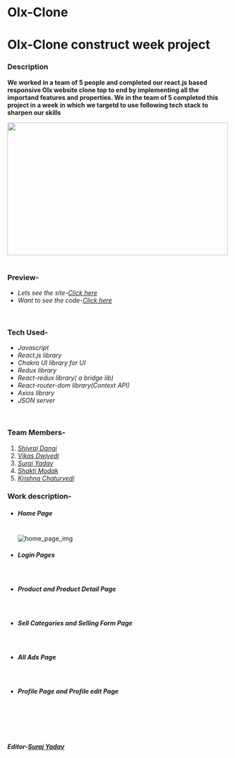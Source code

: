 # Olx-Clone

<h1>Olx-Clone construct week project</h1>
<h3>Description</h3>
<p><b>We worked in a team of 5 people and completed our react.js based responsive Olx website clone top to end by implementing all the importand features and properties. We in the team of 5 completed this project in a week in which we targetd to use following tech stack to sharpen our skills</b></p>
<div><img src="https://1000logos.net/wp-content/uploads/2020/09/OLX-logo.jpg" height="300px" width="500px" alt=""></img></div>
<br/>
<h3>Preview-</h3>
<ul>
<li><i>Lets see the site-<a href="https://olxclone-krishna123.netlify.app/" target="_blank">Click here</a></i></li>
<li><i>Want to see the code-<a href="https://github.com/shivraj32644/Olx-Clone" target="_blank">Click here</a></i></li>
</ul>
<br/>
<h3>Tech Used-</h3>
<ul>
<li><i>Javascript</i></li>
<li><i>React.js library</i></li>
<li><i>Chakra UI library for UI</i></li>
<li><i>Redux library</i></li>
<li><i>React-redux library( a bridge lib)</i></li>
<li><i>React-router-dom library(Context API)</i></li>
<li><i>Axios library</i></li>
<li><i>JSON server</i></li>
</ul>
<br/>
<h3>Team Members-</h3>
<ol>
<li><i><a href="https://www.linkedin.com/in/shivraj-dangi-203892232/" target="_blank">Shivraj Dangi</a></i></li>
<li><i><a href="https://www.linkedin.com/in/itsvikasdwivedi/" target="_blank">Vikas Dwivedi</a></i></li>
<li><i><a href="https://www.linkedin.com/in/suraj-yadav-0b84601b2/" target="_blank">Suraj Yadav</a></i></li>
<li><i><a href="https://www.linkedin.com/in/shakti-modak-8709121ab/" target="_blank">Shakti Modak</a></i></li>
<li><i><a href="https://www.linkedin.com/in/krishna-chaturvedi-765026231/" target="_blank">Krishna Chaturvedi</a></i></li>
</ol>
<h3>Work description-</h3>
<ul list-style-type="square">
  <li><h5>Home Page</h5></br>
  <div><img src="https://lh3.googleusercontent.com/BDbR7k_yxvb-UU420dlfkrW5bwD5zDGD-PEsLwzzx9ZEQdtuWlic_wTQHiJbRRF64w-gwQTMO_n_yTGsFDoNrZa7Mp7vT8wEF9eMWOY8UDucHcsY3W0QfiQtLPaPiC3HHoJy0rc61aTczZ4kP_ejqvlc7jxZ9XTN0wrbq2rtA6D3TpfXcDpKWfI9-7uuU54ppL8lwTRsbmbcsxJfPDvFF2XTelgBtddCUbDM1EkNp5pUiUyeG-FMTCxKMp-_Zu3TXgyOXkpAlQtuvbG-Gb5GruGp66cPkj_u0qFDAgxjDqMZkCY8pUCpibaP9lfAf_WDhLbGzbOE69WSTCaCbkZJOXGhc5sQBYRQrh2XhHL1IekVrfyXehqijiYxoW0CEZHPmAuQCYbFcfQHE1Ho3uWxlAHaRtCNyxlgscW30J2_8Y_H8lmgS-WFnTE3-vY5oCvvn2r4ptq749Vd1Tas4YvjHEA7qpcGRNHvh62Ev9ug2rgYh-4E7SVIdC41CvqMAAzJCfYjsjIUDzgmNjwd-DuJ0LQfXrx5rmqBXRBzR8PwWMKDT8HYt11yk4o93insvuGrt94mFZVYAKrDsz_kpSCP--m_884GC84J0LKfIA3jisY27HGoB73ewcTLWxAoJG7ajlnxjXlNZ3lvjYYG2nyHrNOHkox2K50xTjQcBWoKCopxupMrwu1Kk5DuBJ_VHzF_GyKOYNoTK2h7CIyuGOxlrrrUYxgpkHVrJ_erwxrU7kMWHHqNmY4ho-3JpHa2qHhsBN9Z_6U_DwNoJuk5eU8KWkoitEKP5bF5VFzVTveXryvTke3ekuElI9ZI2kFq1psShgws3r3GeWp6MfyE4rYotVo6w_Jt9wp3m-3MVOT00rjA5VQc7hvehufUTHwuFLlZSoj3cxbBA6skB3Y8yDD5dS1PQx8_QEs1gbiKWdz0ydGKmsh7-kYkXoE-T9K2sZGNw1WZliFSS2s=w432-h830-no?authuser=0" alt="home_page_img"/></div>
<li><h5>Login Pages</h5></li></br>
  <div><img src="https://lh3.googleusercontent.com/KVbaP6mWueHxoXMGGhx6HkUy8a4cc5zgGQem7eQZ_8DhDSxUiLdABk1D1ncdfN-t8sRXhugbD-88fE9Su_WWAwQM4RRUB6rVzelngs0-T-r86gO9N_h0PqnToBih1O4MHsMFnRP0iQMQ9Olp_zd2dlwLuGKi1NICAZQtlCbi7cLcLZqOY4jwfi9VoN9v8hjkbk8-LB86wnfu1045AakcAE3rCMnXpYYUWQIQ3IxA1rr7Z26HmPWSAoHqv5XFKsKnGx5m4aa7qsHU4zRPDRPSb5JBClGijrefDQrAAhdFSowjgEv9tkLSio2T-bnXBzTjTljyLvRz48qMhSOlILCjrqR5DhLpN-7fWr61HBdMBBRdEuHlsmPZSQuaH35LiS-7u-tc8i0cjndnYl9Dbq_1nO8epLCMKJokNJgox_j34Q3FSyt6HeCO_u-wAYegAs9jRlAD5nEh3y31wMbLxV23XQ_4ymWeJ3hmtLodmWHAl_58Wgow42rxZZtj8oFcSYqPCaul1QEmxqiXAQibEiQEpJPGwqz5RrvsEXtP0htX5E2PP1bBSS1ecRY7LZQPvDUJgzriGTaA_E0tl_ueEsdCMdC9ncwML87wV2sUD_kbEGesnUHi5SHmieMW_0qlnGaH-faj7KSjk6zXwfUcBZ_YVb4PA8RS9EM_C0H15MJoqPkluODN1GTPX9YQDOkKexsJSfSx5EF_-BJ5ruwXomzor2npXvdalci1oFDyGVQpLeoriev-UjbSBapdja44Pc3uKECMSsrCPF_-wMbl4T093xH4bZUdJAXoZzsuoVq9M5MOhLWBfS9FK2lF-F1qCCz5HIasOfkBr1j-5LlG7jl1PM4sqE8QSAzV4A7oMjrjd4_5Eebghea_haF3i8rYAHtJhh4h6rQNXlAwY-ENUAZSYspRC1FcAGiKaBpxa--cvDZJjS8tNJgdft4TZWvPDb2f6hm4blaqm7I=w648-h306-no?authuser=0"  alt=""/></div>
  <div><img src="https://lh3.googleusercontent.com/dWWNR4fbjV1C43G7v44EjOiCgrlrHUuvxCAReKoH4L-kC9l4PvL4iW6e5NeRGTbW0uP8UsKR3-5jgwHG8-G50hUkFC5is_i9aLcwbIi2luEScUPk3xcM4YUVeECMWHqEs9ruJ_61GmeMPr7kz_AgCpdIvZ4nwpoTQD1jC6hjocGIfpzSc4VbLnamYX53yXlcPfskp1qPazwViPqLjw1M4Q_ozH0SSZvneeU7YWTGuwm5vJ3Ux6v1MV-futr9GXSknXmT9lqv4g5gNc85M4-mP-qJTclK-IFkJ4j3TQakbJncj-jDnnBfg8rT9U-VivfVEAbEyFpLPGvvMoysiZArITENE0d7ScUnf4kldB3-vY-H9yvSySPOkRoCVUQnKbxbc8PjC58zfRrx-m-hOzZUH1zzYY7z-rqUxBKmlzDcFW6_Zr3mCBJHYOun1T8cxP0wjQ_NbMmtVQV8RRfhTMxIxFAcxY1Cz7FkF2hPNEYijKhUqPJqN2xGEcakBtnI3LZfJN16Wr106o0O-7QfLNutgSQbaKEYSF7QquD7XIqfG4ZFUhaAWD9YCpHflPIxmp19fizbCNIs3dNZu09CsZZdl5qe9G7zHOJboIwC6LypU62yxVpXbZsyvo6W_cdDBk-n9fpSKy_FU0SO8vv67yiN9SV7Y6Vz8KtI1nIxVL4Vk9m8s2qDqztM35GTkHTOesOAIQLZEvA1YUjjJeNtdi2Vohy6j5YjYRljMCiSuC95HTayiB8ufrOoOobDRFLUHHzaJCeoVZYyVptdn5PAw5h6O07s5wgNYtbnAY_5iirR5HXl6BxJHo0jIMigAZND8JHEPttLgy5M0jyYAaedhXaQB3u1NdaahFKRiNOu2RyooMIq0ntFA6NlNBcSpcKlT36rKjZ1ihPEKue45BPg-EAdSEIt4SXsiGAeaL7L8OOYNgBwmbCu7cwD94NLO1B-s4n4jVRmA4kqVUY=w1725-h830-no?authuser=0"  alt=""/></div>
<li><h5>Product and Product Detail Page </h5></li></br>
  <div><img src="https://lh3.googleusercontent.com/Xe_NoVBrfW0GUDhekL6kLqdOSIUOrUWlE7WnOF8tO3-7BvcmHjEGV6hSG_O9x133Gf7dnf8wKkt7pvdNHqLgQYb7rjP3Ah3PbP5yTJAKuVpsAx8ZByqkA1OBRw3lPo0n-I-w_BojxOxiQMzRJg28oP5RsTn6PAGRY62D2-BNdBZRbn5d7JWFpaIRSpLaNdXJBY4CKqZZxPiBCeVfFwEdKR55H2Mem689-hPFz-7goBRh9CGJ_U0cGF3FfK4KEobQaSF374mXmAGKS1vUvurbYkIBOEcBgGxpJ9aFpgPx4JiMe0boXPd7rA8azEBgAnjuGfo95XgB9eBhmX0545-VtDLc_3XWofPpCDsE7kF7KetSfQoSE9WaHnKC74qqTX8v-3RqeIhyYJwOm0n9xyhWfwCVoJDa8dNn-Y9VeXJdvZyCmWsR63Vg2ZCarDhgV1RnfVe1zUHlWjVeCdarCyIjHd9osKztSniAjCxmKIu6_KOSpTB4Ghr_IRhAtx_lU3rIZFbq3TIri77S093vPh2PXQCB19pUagGkieZ_YPhyiIeNwlWAwoqIDogE90F-SdNPyauj3l4Un8MPb4DB5Q7MVbTuDmUI9FItK6AAwp3zh_tE3DZx8raCUP4chIN3rywSD98MI47QiBGO_ovXrbcminHW1U0ZBhQCbRsdHvpuBKl3zLTnokUQpEFLhw5uk2GrvP0-MSCtoHrM8C2OKTNBcBdqzJwYUXDh9xi7Rrg8hn5xg6sZqwbjRzJjfvO6Ovjh9hK0avJqEbjA6QOctjC-l9mqgUI39Sks8UqJ5XiiIi_nu9GbVbKz33DA4baa03UMcaecZo0vhV3M-em7pkSZSp20A40IiGhZjgpMYn9mV-UotHYFTkLcBkoBGdKibce716AIihmLlRpS1DNBQFKN9buRdN-MjPtYVFpMjGc06lT1EZEHSLMxMBjKcLsMysaUxs9i_CSBE4w=w230-h830-no?authuser=0"  alt=""/></div>
  <div><img src="https://lh3.googleusercontent.com/bmnSnm7oJ2MlXaNZbhThE1f9MgjX6eEwizwVuDquyh7O_p_AbQmynMmmL65e60__N_hxEpIkMr7BC4m4pOhlpdQLAvZ_VoiyP6TGl74DJkMLTeIZe9umuf5V_RTPiO6c-Pf6cSKNsqumKwNJNqmRrIwjRwOgb9KbCUyr6N6T_s9qIvedS_F2W-G1kb3S6sJCffO3zL2r4ET2fhTRks4090-020izDhYlWsLD-yqAsEv154Xe2Ut_zjMPEBflyFOarb8lhkwncnn0iadZY3jn5VEpuirxm_gG2zq0cGkTgQyMVgPQRaBGMmVs5RtFZNRwQRuNMc47IWmN3zz4SqD8r3dezgSp3vWbHRZEXuO-fzPt_TafV6GCHJpsK1kvDUHhzLdgtH405zVtcVe6U91tTRdEUGIXshQeOqSht3nsV361VvcOyi1C6YtmwPKRp5DnzBfMOBoWKmIPXgTcwApBtq-JBAixvqhXfhch1P2-9jVxY69yFBSD-2-8YtOXV67aNtt2Urp7jd4mKUhNXMgeBJbOUs3vf-EIcdD3pbdGoZeLKgIMBqUdPXMpURdaH44xIOJqCTmtIqArPPbdQlga2gtSPAXbdC8stqr3LDWnYzJWwFecviKbd81lEiOfR5fCZtONQQbSbHwVP28NTff-fYofZv8auomRdLRlIiZwcRuib6r4lSqaBM0wVP6I6y3QaKjm5WWoSr51xxtGrT0pWdzvSRXOaq7P5o6OvrAVz3lBKegyhDNhImSUYkxt69-ozG89fGtFlc_D0SKviG9V9ssd-4zAPfrk2OC_EfLdGxPMJThzeCO5VRRag2ygMGeKiUra9xZpk39UuOOnZe9IX9rc2KicddLxK2o5CA03vhpW0uisV9jzYp-HL90FsvMBRLtih23y34WLF86bKBsuMt6JO1RyQGIFTs5OCOM4Ty7T9gzflSJRwco9TaJ-hvlm7cuI91KQChI=w1467-h830-no?authuser=0"  alt=""/></div>
<li><h5>Sell Categories and Selling Form Page</h5></li></br>
  <div><img src="https://lh3.googleusercontent.com/Zttu1iUfRM-bcPLuj3TIB9ZJVT1cvZHfUv0kSBw12R2Tci0srd-FMzJizK6gS38D0TgwcsKoAoItSktBzAqPrl6W-5XR6RUWQvIwZSNX7K7MBVJa1kWvW3mdPG4vqmML4jqz_n-NAPBcbBGT7HWMc8LTVCHHOJKUdHWF7JpWWQwzH5hvNSOa1cS8zgKGVc-zBtFbhVkcIfG5zgejsBSOJrpJ2voagCfDwtlWTGytZjt_G0YSWvlgFC0G1SafEreEKZqB_QplfLAidTGYzsLN33JmTphdaUNFziQf1mVLqT2Qzr7LxlaqapshNUiEnxHp7cLUa1uxc_fFiQxl82oC-_VJgj_aFL681oEdkE5ojfjSN03FZxe-_YUl1zI2BrmpswmagS6vnLBqlE_wXssGWc_2bf0IlJKy2jBnswGJ8PZLsRblHzCBjQTFD1NnL33C1XC6-iRrDEiNAZHx-fUET8JzOTYSzAGycptCtjUyVpfDtKFYhNLx5WhpuXjPDpJ3J_DK2oXAE3IdqvW0gCUszKjflCFzz-FNU4P8XmEgO-BMn-I0vOGrvLrUHt7YISI2jE6kyr-H8n-h1bAY2JhXssO-8jZhisuNc-3R9wGpQO5AHivqV84yBAoxYywtLVk5mb22krDqO5gzAtfrQ_YTmLUnqtTkkTnRQjXgQ5lNzgGKF39qFRnpsK0eYpK-qbyIGJAiV4dcI7jk_rW8tMQx36ws9mGnO8OWx5WzpPscAhThHWwvcnv1oTRXIxGwWnImSJ5pSYtFfhla3WUajWJWE6CWuCJ2PGe7nQSFSyQcIMqR7feWCMB6ymyNp_sdxV4gwzx76zIxjREJWQYlWyISW3TZj2V1YT9RmIZ4zq_whgq5diYf1a1XOnfXNKCMuWt6UKuPcpehGkYs39ammdLJOVk4AcVCsrD5Qun87awOcoPZbjtiBBYSkAkVonEZrQ1cB7dyHljSgIk=w1799-h830-no?authuser=0"  alt=""/></div>
  <div><img src="https://lh3.googleusercontent.com/dblCraRtxNi8cFBZGFWO6pXTcKdDRy_-YV4yFRbZsDyVLvdgOBZ0IIoVFuFMVDr7uwEJ2iEDTPiLWl6cicW6nbJjXU0FdgCEWDt7DEHATyaDqBh-SEDlKvq5Mk08GspOmyYHXmpGZF7tyLZfWcld3STMVFKu24gFz_ByO9j-mDpCkiiJDuldk3wlUZtb5nFW0lLSQyOn21vOpEWMcmExXaW1lYOXzgwyR8gn4JAbLTLm4MqhBZrTMwVomtG1SeSV_iJsNj6uLRYlQ_tTi7LdVYiKCQuJlqqKGfSOdYeSqmCDcNpIrgMx4v6WIAqRf734SNTyyNZYy5zabvsxIi1XhcsZ2ofK-Tj6QWs0yzZ_Qgb8H02mnxtmfcXs1hMP9AGnhDV7GNg4QPFEdrYqZyBlFEfyQGAKnAauZHBuJubLf5BubfWl5iYCC7sItvefecgGaDYvY4R7ca3IGfCMfPmLEtbNZ7BaRHxCjtZR7PigGFjb4FedTXyH8Vz_3BDX8BkkHU7deMLLbaCyZ859WrUbybvCdela-kml9wSpFj74xpdLgteqST8DLdeIPqdWDJWLxcjuvaJOleOgtyMrRmtWk1si8CtmFiuSFKfx2phO5XxdDTl_FGT-AEq4z0O7pgsAQkF84xmysoOobjxiiHOE9BCFEVbHy9XZwft_26J5fphNCOuZMrtMBQoGZiM7-oPqMvkccd_-96NyJOkkQOm7DoLm7cxopgHc6P7AyUaTQ93UD2D8garaJ_T3o4lNIgeQTg_iBxQaY4Pwt9qvZ9hBLrlbAH-7IFY6-UyvWYi0CvelX24ta6u0F7NWZSsFT1yjWpTi7b7_PY0N2tmStktr32slz8MstIxZRk-iGpLtowG3rw-Ck92uL7SxjNd8wKZ2hGHIxmaBz9HWiimO0BKWxX3sChhhlHigNtBO3D1UwjhgjiTQWtkRpwJ__6B91JYvALGjlTmv8poxzdQ6-Q=w623-h830-no?authuser=0"  alt=""/></div>
<li><h5>All Ads Page</h5></li></br>
  <div><img src="https://lh3.googleusercontent.com/9T_eTTnKGmsz_Fg7sXtA8bX9mEOXhKpZCujfZ3gVShl9r15y_xFupH1JFr8k_HhYxk0fljTdWedjHo48m9u6ybyzk1zHCrAX0TOwBJOBB2Sipxk_vRyPLiYNBLFPMWSNI0h3dptPJigb20DBj_XGVQBQ1y9PUgtR8XtcHfViNbo4ORaAr7nUy-62jmZ4oOh9Y8cZ409AUtWPcIsMm62LP_vTPluy4TLtiXNhl0W48cdvrIp8bjiqFw56xzhYzPLiefmswsJD2eOWdj_ZHPW0gEzyR1ypwx5ca0KUTPeyGppKsNd4s512Jq6bPvztEd14fhJptWRXLXO69lxvfPd4lzJsnOiuoCJP3zc9dBVjgNAiG4Nm0pcI5cIsWQHHNjMZojtzsTptBX8enF3fp0wRCpf6uZUISbiYTDKjyifmV32b28m-8mWzoI1vi1LnmvTv72FK4gKX4Yyn3jZqKelYis8qCNBgV_LTeXmxgsEs6O5aszpx78zs4aFZegkz6y537n1hxjqYFBT8uCR1Ug4gsKxbu35qw-o0pVtqS8kg4nP1WEXlBQb1_xR_HCOxBMcyT9L8RsA2Lgu5aiJYRoDSA5Vo9m_TwpaPznubuHrwku7R0ps_xTBMSoqMwJzRUmj27aTJ5I6H8n_xxxXVZnfblFR6AUn04nEzTnIp8YEIr8axCYSvV0TpW8a5TTyoK0S7KB0X6CtR5SFEid2kWn4lYTpFvSluAxsZHR6hNit-TvcAak0mpE_kdNwNSpsOC9XFjRikMHk6AfUTRpuGnHvrXxWsXabJZHrpx6y-a5U6MC2Md_rl6p-96f6xIBSQjLxmv15lX65ylzhej7IOzc_EfBEdBI88fm1aHj9ZswbsxUmHTGZy6tXk6fpNEn2qTmfGEPXC4iKABbyf5yMRiwE9BoVIMoO3ruUD3Nh7XTErAoxSYC77Uulae2WIm7E8iyxaPcQPbP5XhHfxPn9low=w1920-h830-no?authuser=0"  alt=""/></div>
<li><h5>Profile Page and Profile edit Page</h5></li></br>
  <div><img src="https://lh3.googleusercontent.com/TPD9pwobGt3jpP7ECCL4wqEXKrSD5_WYtDFC24oAokvFSDUTpEBD4O2tUGzjyLoZSUEMX770eTl6rQ9MqWZZ7WMetNmkg_JCQzVgt11mW6ncWxuKYmC2cvpodWSFubRP0UQg3J7qQWixPucpJWQpTgU4P4kEeg41EBxUn6lveWFPrf136Yj1IRnj740pztFrs0Z1-CI5NELCmcWmk8baG5eaP1NB0dwJA1h7OndlBP7p8iBfvM5t1C9uyQVZqjeS2egHOkMVU-EFxG9moO0JBVGu_FnVDarhCDb4It0bjKt7fysl54idklctnhs2nPRjAN_EvYmg1rxYY4chEU9q0njjEuiKt-FJmUgCVx5BwXxfR--YsB_pUns3Hm19A-21O6XE-cXQp21ufLXRjA1nLMrKhXcRBgn5sRvC_niNdqZ-zEJhTSJtCvdeQmx9Pe2lAdzzAUfEtz40Fi8QjIsNqy__nMdn7PlIunuY3tBhhubQcO8W2RyIE4KWeXhKfG_5a6aNB1bMQmqHh2NJc8Z7-dKrALplCStTlp5JVy-o2OGtJ1Cdv0CvR6qkkAk5eASOSxPMV_vE_7euhfOYM1wad0gdOMVoX-SdfwUq4Iy1GYyMhqHQjc8yRlIwoH9ustvenWSnn3oODt1LJdy4b1B_l-i8HXQg7Cuyi_IkvlMfxdsToQG45A5iZ2mv5SvHum4bETP2xVgrsrnWGUKnbqRXFN8nOXTaRQcufHnGKgOlXmTpVVfWSmqGhZGBF-ndv5df9_nEPVzJBldGq3UPZWV2qVZB27ChD4655aaQmjOSXJTqyqEEGElDPUtaUdOKsQzmGls24dNusa7zfgK2aEYJEwurirktQsa4pb0C4Ne44LvfSlPt4W7xwQkhwLmfysqrEp50FakVnr5MSQELkzDGqFrXziILNDDwjxjAGpLAMFhTA7nuRSq-Fbts5udpZfr0i_di47KnmeE=w1920-h830-no?authuser=0"  alt=""/></div>
  <div><img src="https://lh3.googleusercontent.com/KFYv-MhjXr7HDJQHb7VkyW_MVbGydc_MhfgRx_Q0DKw4S8qHFVK9BQgs0Es6v07n4442UImqOZueT7ZYL0j2SbGkG48r-71HZGhItsIVqouPDx9ZcoBE0Q3RifmcT1WVe0_GPCVHHeawZPjqwL3Hvd-H06ulbOcBLr8Y2OzfTDtpUdLC9tdxeK0U8_am0bTljNTwoHkOGbxo_NSKozinND5u4U2a6njrsunUkBZr-SH3m1_0VkwTbfhrxIrw7GWWLnByAMRFyesfG7cC6y9Nbi22O986egasS3rTxKRgohI2y01YjK_nF4Gn-O39xraqmNX0XwxNvrv1Tnb26BnWpLV2XO_wk5mptcD8nIBf2Ao7gAqdSGfLe_3PFV5hvTyQcmVoYpOiKo3vV3kwI-z786g-dTgUtjJiVp-5Uho-OXEc9JFoSl7VUJXGrG9ZBJRAeCqGYsqOkPJypE20cRSPsSxrzs9LWaxHUjf73umaCcSu-H4gcx3O9ejOP3yCJz5GzUNBNW1KLIroGBPprSBmR8GKCBI7W5gLH3tKrraMIf3loFpQE11HbpQG4M5HXCQm4_KvlUpfOhAFcGOEnIVnp_lhezIHAUGBSTBNaYp3VkRqOWyD09iwn2UNRfKnxXam9x3_nj_TeJeu7m9OOpfeR6484hl2FMMMRmrk5IijNNF9Qy1uyXMmjRGWsdlARwuSMETNNl7MVBBBm77nFnRTP7vJfyI1ArElkZ2XgJDQ5ol5g-1QYD7JSRVcc9mGKl4eM9Yrr3kvXP2YQxeCWNOw71w_UzLJsizDMd5ijitDyFxFWhK_XNvLjDAnVVUpcbZ6QPDqOzr6oUAyx7vpk6beeNZx95Ql0G4qQFZjy0vGxmLpKAIDqIkxGfnNoD6OCma-kqddxM6MZCO5NXUl1i4ip6P4PxWtpizYrtAEJj-kpNRROVAmizbJfu8NLSOAPq2_hakpHTfKHak=w1523-h830-no?authuser=0"  alt=""/></div>
</ul>
<br/>
</br>
<h5><i>Editor-<a href="https://www.linkedin.com/in/suraj-yadav-0b84601b2/" target="_blank">Suraj Yadav</i></a></h5>
